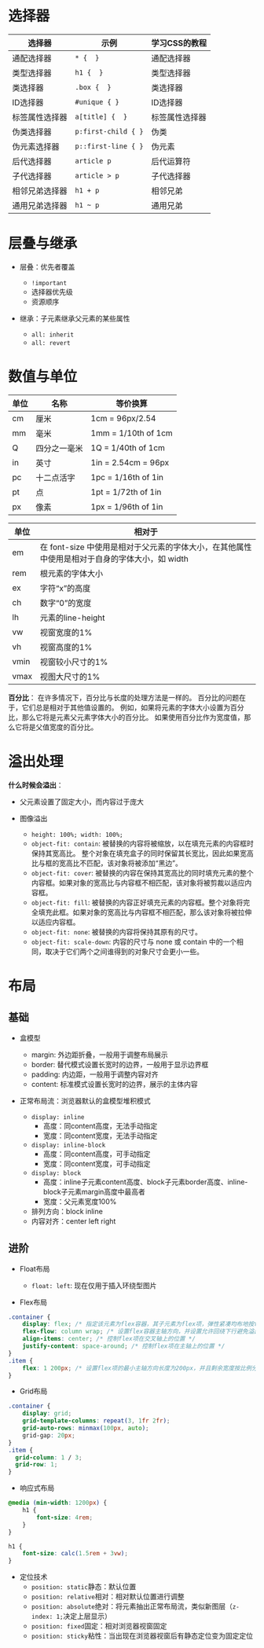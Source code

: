 # 选择器

| 选择器         | 示例                | 学习CSS的教程  |
| -------------- | ------------------- | -------------- |
| 通配选择器     | `* {  }`            | 通配选择器     |
| 类型选择器     | `h1 {  }`           | 类型选择器     |
| 类选择器       | `.box {  }`         | 类选择器       |
| ID选择器       | `#unique { }`       | ID选择器       |
| 标签属性选择器 | `a[title] {  }`     | 标签属性选择器 |
| 伪类选择器     | `p:first-child { }` | 伪类           |
| 伪元素选择器   | `p::first-line { }` | 伪元素         |
| 后代选择器     | `article p`         | 后代运算符     |
| 子代选择器     | `article > p`       | 子代选择器     |
| 相邻兄弟选择器 | `h1 + p`            | 相邻兄弟       |
| 通用兄弟选择器 | `h1 ~ p`            | 通用兄弟       |

# 层叠与继承
* 层叠：优先者覆盖
    * `!important`
    * 选择器优先级
    * 资源顺序

* 继承：子元素继承父元素的某些属性
    * `all: inherit`
    * `all: revert`

# 数值与单位
| 单位 | 名称         | 等价换算            |
| ---- | ------------ | ------------------- |
| cm   | 厘米         | 1cm = 96px/2.54     |
| mm   | 毫米         | 1mm = 1/10th of 1cm |
| Q    | 四分之一毫米 | 1Q = 1/40th of 1cm  |
| in   | 英寸         | 1in = 2.54cm = 96px |
| pc   | 十二点活字   | 1pc = 1/16th of 1in |
| pt   | 点           | 1pt = 1/72th of 1in |
| px   | 像素         | 1px = 1/96th of 1in |

| 单位 | 相对于                                                                                        |
| ---- | --------------------------------------------------------------------------------------------- |
| em   | 在 font-size 中使用是相对于父元素的字体大小，在其他属性中使用是相对于自身的字体大小，如 width |
| rem  | 根元素的字体大小                                                                              |
| ex   | 字符“x”的高度                                                                                 |
| ch   | 数字“0”的宽度                                                                                 |
| lh   | 元素的line-height                                                                             |
| vw   | 视窗宽度的1%                                                                                  |
| vh   | 视窗高度的1%                                                                                  |
| vmin | 视窗较小尺寸的1%                                                                              |
| vmax | 视图大尺寸的1%                                                                                |

**百分比**：
在许多情况下，百分比与长度的处理方法是一样的。
百分比的问题在于，它们总是相对于其他值设置的。
例如，如果将元素的字体大小设置为百分比，那么它将是元素父元素字体大小的百分比。
如果使用百分比作为宽度值，那么它将是父值宽度的百分比。

# 溢出处理
**什么时候会溢出**：
* 父元素设置了固定大小，而内容过于庞大

* 图像溢出
    * `height: 100%; width: 100%;`
    * `object-fit: contain`: 被替换的内容将被缩放，以在填充元素的内容框时保持其宽高比。 整个对象在填充盒子的同时保留其长宽比，因此如果宽高比与框的宽高比不匹配，该对象将被添加“黑边”。
    * `object-fit: cover`: 被替换的内容在保持其宽高比的同时填充元素的整个内容框。如果对象的宽高比与内容框不相匹配，该对象将被剪裁以适应内容框。
    * `object-fit: fill`: 被替换的内容正好填充元素的内容框。整个对象将完全填充此框。如果对象的宽高比与内容框不相匹配，那么该对象将被拉伸以适应内容框。
    * `object-fit: none`: 被替换的内容将保持其原有的尺寸。
    * `object-fit: scale-down`: 内容的尺寸与 none 或 contain 中的一个相同，取决于它们两个之间谁得到的对象尺寸会更小一些。

# 布局
## 基础
* 盒模型
    * margin: 外边距折叠，一般用于调整布局展示
    * border: 替代模式设置长宽时的边界，一般用于显示边界框
    * padding: 内边距，一般用于调整内容对齐
    * content: 标准模式设置长宽时的边界，展示的主体内容

* 正常布局流：浏览器默认的盒模型堆积模式
    * `display: inline`
      * 高度：同content高度，无法手动指定
      * 宽度：同content宽度，无法手动指定
    * `display: inline-block`
      * 高度：同content高度，可手动指定
      * 宽度：同content宽度，可手动指定
    * `display: block`
      * 高度：inline子元素content高度、block子元素border高度、inline-block子元素margin高度中最高者
      * 宽度：父元素宽度100%
    * 排列方向：block inline
    * 内容对齐：center left right

## 进阶
* Float布局
    * `float: left`: 现在仅用于插入环绕型图片

* Flex布局
```css
.container {
    display: flex; /* 指定该元素为flex容器，其子元素为flex项，弹性紧凑均布地按flex方向排列（默认方向row） */
    flex-flow: column wrap; /* 设置flex容器主轴方向，并设置允许回绕下行避免溢出 */
    align-items: center; /* 控制flex项在交叉轴上的位置 */
    justify-content: space-around; /* 控制flex项在主轴上的位置 */
}
.item {
    flex: 1 200px; /* 设置flex项的最小主轴方向长度为200px，并且剩余宽度按比例分配（交叉轴方向的宽度——即高度，与最长的flex项一致） */
}
```

* Grid布局
```css
.container {
    display: grid;
    grid-template-columns: repeat(3, 1fr 2fr);
    grid-auto-rows: minmax(100px, auto);
    grid-gap: 20px;
}
.item {
  grid-column: 1 / 3;
  grid-row: 1;
}
```

* 响应式布局
```css
@media (min-width: 1200px) {
    h1 {
        font-size: 4rem;
    }
}

h1 {
    font-size: calc(1.5rem + 3vw);
}
```

* 定位技术
    * `position: static`静态：默认位置
    * `position: relative`相对：相对默认位置进行调整
    * `position: absolute`绝对：将元素抽出正常布局流，类似新图层（`z-index: 1;`决定上层显示）
    * `position: fixed`固定：相对浏览器视窗固定
    * `position: sticky`粘性：当出现在浏览器视窗后有静态定位变为固定定位
